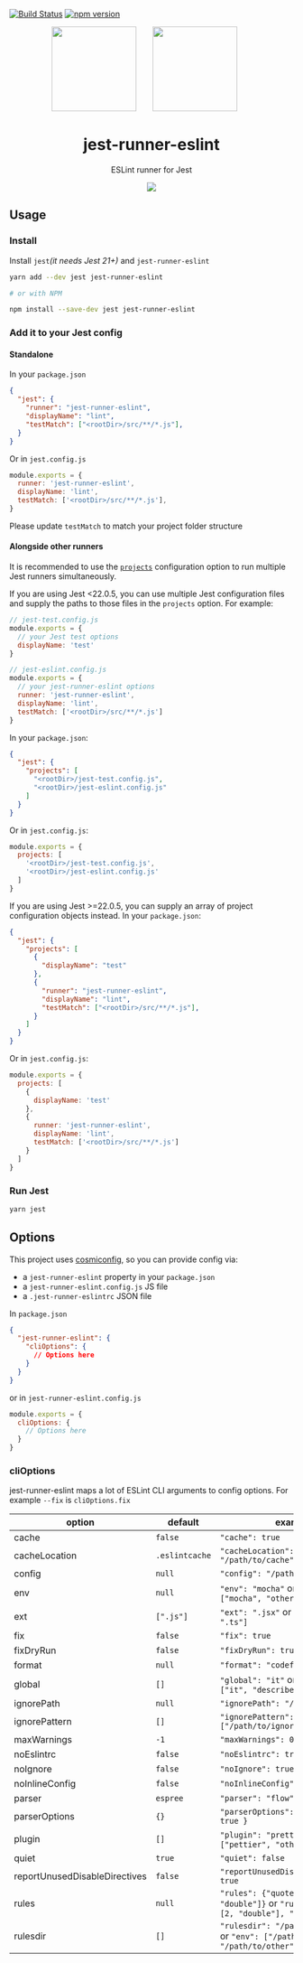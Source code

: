 [![Build Status](https://travis-ci.org/jest-community/jest-runner-eslint.svg?branch=master)](https://travis-ci.org/jest-community/jest-runner-eslint) [![npm version](https://badge.fury.io/js/jest-runner-eslint.svg)](https://badge.fury.io/js/jest-runner-eslint)

<div align="center">
  <!-- replace with accurate logo e.g from https://worldvectorlogo.com/ -->
  <img width="150" height="150" src="https://cdn.worldvectorlogo.com/logos/eslint.svg">
  <a href="https://facebook.github.io/jest/">
    <img width="150" height="150" vspace="" hspace="25" src="https://cdn.worldvectorlogo.com/logos/jest.svg">
  </a>
  <h1>jest-runner-eslint</h1>
  <p>ESLint runner for Jest</p>
</div>

<div align="center">
  <img src="https://user-images.githubusercontent.com/574806/30197438-9681385c-941c-11e7-80a8-2b11f15bd412.gif">
</div>


## Usage

### Install

Install `jest`_(it needs Jest 21+)_ and `jest-runner-eslint`

```bash
yarn add --dev jest jest-runner-eslint

# or with NPM

npm install --save-dev jest jest-runner-eslint

```

### Add it to your Jest config

#### Standalone

In your `package.json`
```json
{
  "jest": {
    "runner": "jest-runner-eslint",
    "displayName": "lint",
    "testMatch": ["<rootDir>/src/**/*.js"],
  }
}
```

Or in `jest.config.js`
```js
module.exports = {
  runner: 'jest-runner-eslint',
  displayName: 'lint',
  testMatch: ['<rootDir>/src/**/*.js'],
}
```

Please update `testMatch` to match your project folder structure

#### Alongside other runners

It is recommended to use the [`projects`](https://facebook.github.io/jest/docs/en/configuration.html#projects-array-string-projectconfig) configuration option to run multiple Jest runners simultaneously.

If you are using Jest <22.0.5, you can use multiple Jest configuration files and supply the paths to those files in the `projects` option. For example:

```js
// jest-test.config.js
module.exports = {
  // your Jest test options
  displayName: 'test'
}

// jest-eslint.config.js
module.exports = {
  // your jest-runner-eslint options
  runner: 'jest-runner-eslint',
  displayName: 'lint',
  testMatch: ['<rootDir>/src/**/*.js']
}
```

In your `package.json`:

```json
{
  "jest": {
    "projects": [
      "<rootDir>/jest-test.config.js",
      "<rootDir>/jest-eslint.config.js"
    ]
  }
}
```

Or in `jest.config.js`:

```js
module.exports = {
  projects: [
    '<rootDir>/jest-test.config.js',
    '<rootDir>/jest-eslint.config.js'
  ]
}
```

If you are using Jest >=22.0.5, you can supply an array of project configuration objects instead. In your `package.json`:

```json
{
  "jest": {
    "projects": [
      {
        "displayName": "test"
      },
      {
        "runner": "jest-runner-eslint",
        "displayName": "lint",
        "testMatch": ["<rootDir>/src/**/*.js"],
      }
    ] 
  }
}
```

Or in `jest.config.js`:

```js
module.exports = {
  projects: [
    {
      displayName: 'test'
    },
    {
      runner: 'jest-runner-eslint',
      displayName: 'lint',
      testMatch: ['<rootDir>/src/**/*.js']
    }
  ]
}
```

### Run Jest
```bash
yarn jest
```


## Options

This project uses [cosmiconfig](https://github.com/davidtheclark/cosmiconfig), so you can provide config via:
* a `jest-runner-eslint` property in your `package.json`
* a `jest-runner-eslint.config.js` JS file
* a `.jest-runner-eslintrc` JSON file


In `package.json`
```json
{
  "jest-runner-eslint": {
    "cliOptions": {
      // Options here
    }
  }
}
```

or in `jest-runner-eslint.config.js`
```js
module.exports = {
  cliOptions: {
    // Options here
  }
}
```


### cliOptions

jest-runner-eslint maps a lot of ESLint CLI arguments to config options. For example `--fix` is `cliOptions.fix`

|option|default|example
|-----|-----|-----|
|cache|`false`|`"cache": true`
|cacheLocation|`.eslintcache`|`"cacheLocation": "/path/to/cache"`
|config|`null`|`"config": "/path/to/config"`
|env|`null`|`"env": "mocha"` or `"env": ["mocha", "other"]`
|ext|`[".js"]`|`"ext": ".jsx"` or `"ext": [".jsx", ".ts"]`
|fix|`false`|`"fix": true`
|fixDryRun|`false`|`"fixDryRun": true`
|format|`null`|`"format": "codeframe"`
|global|`[]`|`"global": "it"` or `"global": ["it", "describe"]`
|ignorePath|`null`|`"ignorePath": "/path/to/ignore"`
|ignorePattern|`[]`|`"ignorePattern": ["/path/to/ignore/*"]`
|maxWarnings|`-1`|`"maxWarnings": 0`
|noEslintrc|`false`|`"noEslintrc": true`
|noIgnore|`false`|`"noIgnore": true`
|noInlineConfig|`false`|`"noInlineConfig": true`
|parser|`espree`|`"parser": "flow"`
|parserOptions|`{}`|`"parserOptions": { "myOption": true }`
|plugin|`[]`|`"plugin": "prettier"` or `"plugin": ["pettier", "other"]`
|quiet|`true`|`"quiet": false`
|reportUnusedDisableDirectives|`false`|`"reportUnusedDisableDirectives": true`
|rules|`null`|`"rules": {"quotes": [2, "double"]}` or `"rules": {"quotes": [2, "double"], "no-console": 2}`
|rulesdir|`[]`|`"rulesdir": "/path/to/rules/dir"` or `"env": ["/path/to/rules/dir", "/path/to/other"]`
